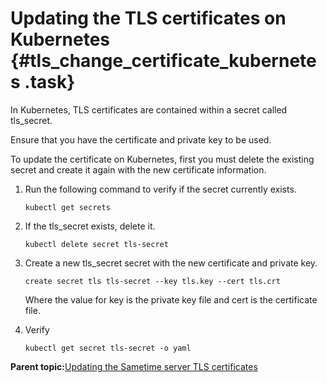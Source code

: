 # Updating the TLS certificates on Kubernetes {#tls_change_certificate_kubernetes .task}

In Kubernetes, TLS certificates are contained within a secret called tls\_secret.

Ensure that you have the certificate and private key to be used.

To update the certificate on Kubernetes, first you must delete the existing secret and create it again with the new certificate information.

1.  Run the following command to verify if the secret currently exists.

    ``` {#codeblock_dnq_5ww_p5b}
    kubectl get secrets
    ```

2.  If the tls\_secret exists, delete it.

    ``` {#codeblock_ddy_rxw_p5b}
    kubectl delete secret tls-secret
    ```

3.  Create a new tls\_secret secret with the new certificate and private key.

    ``` {#codeblock_rkb_hyw_p5b}
    create secret tls tls-secret --key tls.key --cert tls.crt
    ```

    Where the value for key is the private key file and cert is the certificate file.

4.  Verify

    ``` {#codeblock_k1x_l4x_p5b}
    kubectl get secret tls-secret -o yaml
    ```


**Parent topic:**[Updating the Sametime server TLS certificates](updating_meeting_servers.md)

